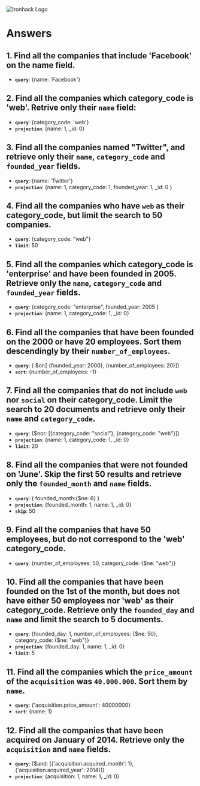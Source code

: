 ![Ironhack Logo](https://i.imgur.com/1QgrNNw.png)

# Answers

## 1. Find all the companies that include 'Facebook' on the **name** field.

* **`query`**: {name: 'Facebook'}

## 2. Find all the companies which **category_code** is 'web'. Retrive only their `name` field:

* **`query`**: {category_code: 'web'}
* **`projection`**: {name: 1, \_id: 0}

## 3. Find all the companies named "Twitter", and retrieve only their `name`, `category_code` and `founded_year` fields.

* **`query`**: {name: 'Twitter'}
* **`projection`**: {name: 1, category_code: 1, founded_year: 1, \_id: 0 }

## 4. Find all the companies who have `web` as their **category_code**, but limit the search to 50 companies.

* **`query`**: {category_code: "web"}
* **`limit`**: 50

## 5. Find all the companies which **category_code** is 'enterprise' and have been founded in 2005. Retrieve only the `name`, `category_code` and `founded_year` fields.

* **`query`**: {category_code: "enterprise", founded_year: 2005 }
* **`projection`**: {name: 1, category_code: 1, \_id: 0}

## 6. Find all the companies that have been **founded** on the 2000 or have 20 **employees**. Sort them descendingly by their `number_of_employees`.

* **`query`**: { $or:[ {founded_year: 2000}, {number_of_employees: 20}]}
* **`sort`**: {number_of_employees: -1}

## 7. Find all the companies that do not include `web` nor `social` on their **category_code**. Limit the search to 20 documents and retrieve only their `name` and `category_code`.

* **`query`**: {$nor: [{category_code: "social"}, {category_code: "web"}]}
* **`projection`**: {name: 1, category_code: 1, \_id: 0}
* **`limit`**: 20

## 8. Find all the companies that were not **founded** on 'June'. Skip the first 50 results and retrieve only the `founded_month` and `name` fields.

* **`query`**: { founded_month:{$ne: 6} }
* **`projection`**: {founded_month: 1, name: 1, \_id: 0}
* **`skip`**: 50

## 9. Find all the companies that have 50 employees, but do not correspond to the 'web' **category_code**.

* **`query`**: {number_of_employees: 50, category_code: {$ne: "web"}}

## 10. Find all the companies that have been founded on the 1st of the month, but does not have either 50 employees nor 'web' as their **category_code**. Retrieve only the `founded_day` and `name` and limit the search to 5 documents.

* **`query`**: {founded_day: 1, number_of_employees: {$ne: 50}, category_code: {$ne: "web"}}
* **`projection`**: {founded_day: 1, name: 1, \_id: 0}
* **`limit`**: 5

## 11. Find all the companies which the `price_amount` of the `acquisition` was **`40.000.000`**. Sort them by `name`.

* **`query`**: {'acquisition.price_amount': 40000000}
* **`sort`**: {name: 1}

## 12. Find all the companies that have been acquired on January of 2014. Retrieve only the `acquisition` and `name` fields.

* **`query`**: {$and: [{'acquisition.acquired_month': 1}, {'acquisition.acquired_year': 2014}]}
* **`projection`**: {acquisition: 1, name: 1, \_id: 0}
